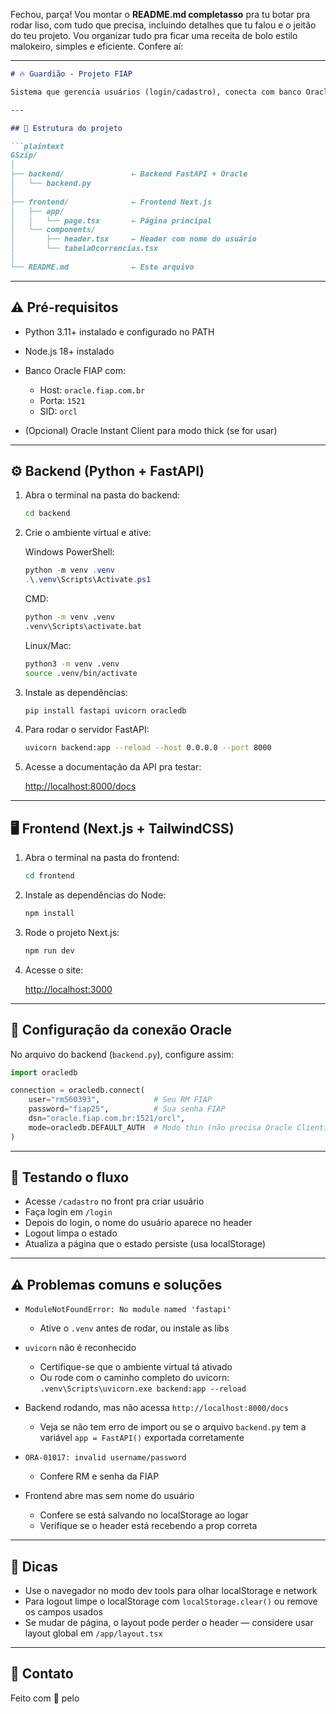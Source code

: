 Fechou, parça! Vou montar o **README.md completasso** pra tu botar pra rodar liso, com tudo que precisa, incluindo detalhes que tu falou e o jeitão do teu projeto. Vou organizar tudo pra ficar uma receita de bolo estilo malokeiro, simples e eficiente. Confere aí:

---

````markdown
# 🔥 Guardião - Projeto FIAP

Sistema que gerencia usuários (login/cadastro), conecta com banco Oracle da FIAP, e exibe dados no front (Next.js + Tailwind + Power BI).

---

## 📂 Estrutura do projeto

```plaintext
GSzip/
│
├── backend/               ← Backend FastAPI + Oracle
│   └── backend.py
│
├── frontend/              ← Frontend Next.js
│   ├── app/
│   │   └── page.tsx       ← Página principal
│   └── components/
│       ├── header.tsx     ← Header com nome do usuário
│       └── tabelaOcorrencias.tsx
│
└── README.md              ← Este arquivo
````

---

## ⚠️ Pré-requisitos

* Python 3.11+ instalado e configurado no PATH
* Node.js 18+ instalado
* Banco Oracle FIAP com:

  * Host: `oracle.fiap.com.br`
  * Porta: `1521`
  * SID: `orcl`
* (Opcional) Oracle Instant Client para modo thick (se for usar)

---

## ⚙️ Backend (Python + FastAPI)

1. Abra o terminal na pasta do backend:

   ```bash
   cd backend
   ```

2. Crie o ambiente virtual e ative:

   Windows PowerShell:

   ```powershell
   python -m venv .venv
   .\.venv\Scripts\Activate.ps1
   ```

   CMD:

   ```cmd
   python -m venv .venv
   .venv\Scripts\activate.bat
   ```

   Linux/Mac:

   ```bash
   python3 -m venv .venv
   source .venv/bin/activate
   ```

3. Instale as dependências:

   ```bash
   pip install fastapi uvicorn oracledb
   ```

4. Para rodar o servidor FastAPI:

   ```bash
   uvicorn backend:app --reload --host 0.0.0.0 --port 8000
   ```

5. Acesse a documentação da API pra testar:

   [http://localhost:8000/docs](http://localhost:8000/docs)

---

## 🖥️ Frontend (Next.js + TailwindCSS)

1. Abra o terminal na pasta do frontend:

   ```bash
   cd frontend
   ```

2. Instale as dependências do Node:

   ```bash
   npm install
   ```

3. Rode o projeto Next.js:

   ```bash
   npm run dev
   ```

4. Acesse o site:

   [http://localhost:3000](http://localhost:3000)

---

## 🔑 Configuração da conexão Oracle

No arquivo do backend (`backend.py`), configure assim:

```python
import oracledb

connection = oracledb.connect(
    user="rm560393",            # Seu RM FIAP
    password="fiap25",          # Sua senha FIAP
    dsn="oracle.fiap.com.br:1521/orcl",
    mode=oracledb.DEFAULT_AUTH  # Modo thin (não precisa Oracle Client)
)
```

---

## 🧪 Testando o fluxo

* Acesse `/cadastro` no front pra criar usuário
* Faça login em `/login`
* Depois do login, o nome do usuário aparece no header
* Logout limpa o estado
* Atualiza a página que o estado persiste (usa localStorage)

---

## ⚠️ Problemas comuns e soluções

* `ModuleNotFoundError: No module named 'fastapi'`

  * Ative o `.venv` antes de rodar, ou instale as libs

* `uvicorn` não é reconhecido

  * Certifique-se que o ambiente virtual tá ativado
  * Ou rode com o caminho completo do uvicorn: `.venv\Scripts\uvicorn.exe backend:app --reload`

* Backend rodando, mas não acessa `http://localhost:8000/docs`

  * Veja se não tem erro de import ou se o arquivo `backend.py` tem a variável `app = FastAPI()` exportada corretamente

* `ORA-01017: invalid username/password`

  * Confere RM e senha da FIAP

* Frontend abre mas sem nome do usuário

  * Confere se está salvando no localStorage ao logar
  * Verifique se o header está recebendo a prop correta

---

## 📱 Dicas

* Use o navegador no modo dev tools para olhar localStorage e network
* Para logout limpe o localStorage com `localStorage.clear()` ou remove os campos usados
* Se mudar de página, o layout pode perder o header — considere usar layout global em `/app/layout.tsx`

---

## 💬 Contato

Feito com 💚 pelo 
